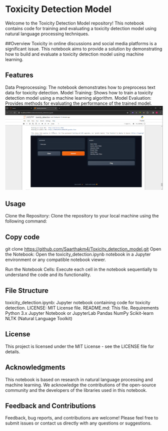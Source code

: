 # Toxicity Detection Model
Welcome to the Toxicity Detection Model repository! This notebook contains code for training and evaluating a toxicity detection model using natural language processing techniques.

##Overview
Toxicity in online discussions and social media platforms is a significant issue. This notebook aims to provide a solution by demonstrating how to build and evaluate a toxicity detection model using machine learning.

## Features
Data Preprocessing: The notebook demonstrates how to preprocess text data for toxicity detection.
Model Training: Shows how to train a toxicity detection model using a machine learning algorithm.
Model Evaluation: Provides methods for evaluating the performance of the trained model.
<img src="https://github.com/Saarthakm4/Toxicity_detection_model/blob/main/.idea/Screenshot%202024-03-11%20011505.png" alt="Screenshot" title="Screenshot">


## Usage

Clone the Repository: Clone the repository to your local machine using the following command:


## Copy code
git clone https://github.com/Saarthakm4/Toxicity_detection_model.git
Open the Notebook: Open the toxicity_detection.ipynb notebook in a Jupyter environment or any compatible notebook viewer.

Run the Notebook Cells: Execute each cell in the notebook sequentially to understand the code and its functionality.

## File Structure

toxicity_detection.ipynb: Jupyter notebook containing code for toxicity detection.
LICENSE: MIT License file.
README.md: This file.
Requirements
Python 3.x
Jupyter Notebook or JupyterLab
Pandas
NumPy
Scikit-learn
NLTK (Natural Language Toolkit)
## License

This project is licensed under the MIT License - see the LICENSE file for details.

## Acknowledgments
This notebook is based on research in natural language processing and machine learning.
We acknowledge the contributions of the open-source community and the developers of the libraries used in this notebook.

## Feedback and Contributions
Feedback, bug reports, and contributions are welcome! Please feel free to submit issues or contact us directly with any questions or suggestions.
